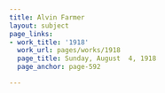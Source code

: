 ```yaml
---
title: Alvin Farmer
layout: subject
page_links:
- work_title: '1918'
  work_url: pages/works/1918
  page_title: Sunday, August  4, 1918
  page_anchor: page-592

---
```


